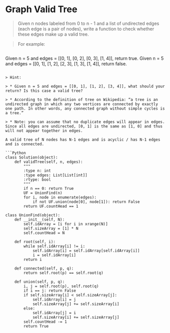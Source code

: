 # Graph Valid Tree

> Given n nodes labeled from 0 to n - 1 and a list of undirected edges (each edge is a pair of nodes), write a function to check whether these edges make up a valid tree.

> For example:

> ```
Given n = 5 and edges = [[0, 1], [0, 2], [0, 3], [1, 4]], return true.
Given n = 5 and edges = [[0, 1], [1, 2], [2, 3], [1, 3], [1, 4]], return false.
```

> Hint:

> * Given n = 5 and edges = [[0, 1], [1, 2], [3, 4]], what should your return? Is this case a valid tree?

> * According to the definition of tree on Wikipedia: “a tree is an undirected graph in which any two vertices are connected by exactly one path. In other words, any connected graph without simple cycles is a tree.”

> * Note: you can assume that no duplicate edges will appear in edges. Since all edges are undirected, [0, 1] is the same as [1, 0] and thus will not appear together in edges.

A valid tree of N nodes has N-1 edges and is acyclic / has N-1 edges and is connected.

```Python
class Solution(object):
    def validTree(self, n, edges):
        """
        :type n: int
        :type edges: List[List[int]]
        :rtype: bool
        """
        if n == 0: return True
        UF = UnionFind(n)
        for i, node in enumerate(edges):
            if not UF.union(node[0], node[1]): return False
        return UF.countHead == 1

class UnionFind(object):
    def __init__(self, N):
        self.idArray = [i for i in xrange(N)]
        self.sizeArray = [1] * N
        self.countHead = N

    def root(self, i):
        while self.idArray[i] != i:
            self.idArray[i] = self.idArray[self.idArray[i]]
            i = self.idArray[i]
        return i

    def connected(self, p, q):
        return self.root(p) == self.root(q)

    def union(self, p, q):
        i, j = self.root(p), self.root(q)
        if i == j: return False
        if self.sizeArray[i] < self.sizeArray[j]:
            self.idArray[i] = j
            self.sizeArray[j] += self.sizeArray[i]
        else:
            self.idArray[j] = i
            self.sizeArray[i] += self.sizeArray[j]
        self.countHead -= 1
        return True
```
